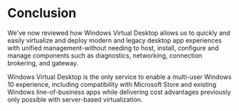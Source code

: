      
  # Conclusion 
  
  We've now reviewed how Windows Virtual Desktop allows us to quickly and easily virtualize and deploy modern and legacy desktop app experiences with unified management-without needing to host, install, configure and manage components such as diagnostics, networking, connection brokering, and gateway. 
  
  Windows Virtual Desktop is the only service to enable a multi-user Windows 10 experience, including compatibility with Microsoft Store and existing Windows line-of-business apps while delivering cost advantages previously only possible with server-based virtualization. 
